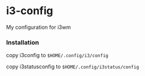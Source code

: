 # i3-config
My configuration for i3wm

### Installation

copy i3config to `$HOME/.config/i3/config`

copy i3statusconfig to `$HOME/.config/i3status/config`
